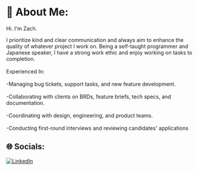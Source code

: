 # 💫 About Me:

Hi. I'm Zach.

I prioritize kind and clear communication and always aim to enhance the quality of whatever project I work on. Being a self-taught programmer and Japanese speaker, I have a strong work ethic and enjoy working on tasks to completion.<br><br>Experienced In:<br><br>-Managing bug tickets, support tasks, and new feature development.<br><br>-Collaborating with clients on BRDs, feature briefs, tech specs, and documentation.<br><br>-Coordinating with design, engineering, and product teams.<br><br>-Conducting first-round interviews and reviewing candidates' applications

## 🌐 Socials:

[![LinkedIn](https://img.shields.io/badge/LinkedIn-%230077B5.svg?logo=linkedin&logoColor=white)](https://linkedin.com/in/zacharystone42)
